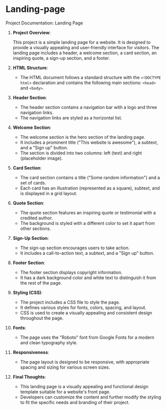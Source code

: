 # Landing-page
Project Documentation: Landing Page

1. **Project Overview**:

   This project is a simple landing page for a website. It is designed to provide a visually appealing and user-friendly interface for visitors. The landing page includes a header, a welcome section, a card section, an inspiring quote, a sign-up section, and a footer.

2. **HTML Structure**:

   - The HTML document follows a standard structure with the `<!DOCTYPE html>` declaration and contains the following main sections: `<head>` and `<body>`.

3. **Header Section**:

   - The header section contains a navigation bar with a logo and three navigation links.
   - The navigation links are styled as a horizontal list.

4. **Welcome Section**:

   - The welcome section is the hero section of the landing page.
   - It includes a prominent title ("This website is awesome"), a subtext, and a "Sign up" button.
   - The section is divided into two columns: left (text) and right (placeholder image).

5. **Card Section**:

   - The card section contains a title ("Some random information") and a set of cards.
   - Each card has an illustration (represented as a square), subtext, and is displayed in a grid layout.

6. **Quote Section**:

   - The quote section features an inspiring quote or testimonial with a credited author.
   - The background is styled with a different color to set it apart from other sections.

7. **Sign-Up Section**:

   - The sign-up section encourages users to take action.
   - It includes a call-to-action text, a subtext, and a "Sign up" button.

8. **Footer Section**:

   - The footer section displays copyright information.
   - It has a dark background color and white text to distinguish it from the rest of the page.

9. **Styling (CSS)**:

   - The project includes a CSS file to style the page.
   - It defines various styles for fonts, colors, spacing, and layout.
   - CSS is used to create a visually appealing and consistent design throughout the page.

10. **Fonts**:

    - The page uses the "Roboto" font from Google Fonts for a modern and clean typography style.

11. **Responsiveness**:

    - The page layout is designed to be responsive, with appropriate spacing and sizing for various screen sizes.

12. **Final Thoughts**:

    - This landing page is a visually appealing and functional design template suitable for a website's front page.
    - Developers can customize the content and further modify the styling to fit the specific needs and branding of their project.
